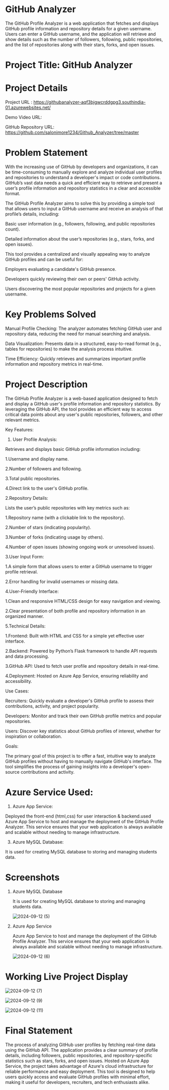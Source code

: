 # GitHub Analyzer

The GitHub Profile Analyzer is a web application that fetches and displays GitHub profile information and repository details for a given username. Users can enter a GitHub username, and the application will retrieve and show details such as the number of followers, following, public repositories, and the list of repositories along with their stars, forks, and open issues.

# Project Title: GitHub Analyzer

# Project Details
Project URL : https://githubanalyzer-aqf3bjgwcrddgpg3.southindia-01.azurewebsites.net/

Demo Video URL:

GitHub Repository URL: https://github.com/salonimore1234/Github_Analyzer/tree/master

# Problem Statement
With the increasing use of GitHub by developers and organizations, it can be time-consuming to manually explore and analyze individual user profiles and repositories to understand a developer's impact or code contributions. GitHub’s vast data needs a quick and efficient way to retrieve and present a user’s profile information and repository statistics in a clear and accessible format.

The GitHub Profile Analyzer aims to solve this by providing a simple tool that allows users to input a GitHub username and receive an analysis of that profile’s details, including:

   Basic user information (e.g., followers, following, and public repositories count).

   Detailed information about the user’s repositories (e.g., stars, forks, and open issues).

   This tool provides a centralized and visually appealing way to analyze GitHub profiles and can be useful for:

   Employers evaluating a candidate's GitHub presence.

   Developers quickly reviewing their own or peers' GitHub activity.

   Users discovering the most popular repositories and projects for a given username.

# Key Problems Solved

  Manual Profile Checking: The analyzer automates fetching GitHub user and repository data, reducing the need for manual searching and analysis.

  Data Visualization: Presents data in a structured, easy-to-read format (e.g., tables for repositories) to make the analysis process intuitive.

  Time Efficiency: Quickly retrieves and summarizes important profile information and repository metrics in real-time.

# Project Description

The GitHub Profile Analyzer is a web-based application designed to fetch and display a GitHub user's profile information and repository statistics. By leveraging the GitHub API, the tool provides an efficient way to access critical data points about any user's public repositories, followers, and other relevant metrics.

Key Features:
  
1. User Profile Analysis:
    
Retrieves and displays basic GitHub profile information including:
  
 1.Username and display name.
    
   2.Number of followers and following.
   
   3.Total public repositories.
   
   4.Direct link to the user's GitHub profile.
 
 2.Repository Details:
 
   Lists the user’s public repositories with key metrics such as:
 
   1.Repository name (with a clickable link to the repository).
   
   2.Number of stars (indicating popularity).
   
   3.Number of forks (indicating usage by others).
   
   4.Number of open issues (showing ongoing work or unresolved issues).
 
3.User Input Form:

   1.A simple form that allows users to enter a GitHub username to trigger profile retrieval.
  
   2.Error handling for invalid usernames or missing data.

4.User-Friendly Interface:

  1.Clean and responsive HTML/CSS design for easy navigation and viewing.

  2.Clear presentation of both profile and repository information in an organized manner.
 
 5.Technical Details:
 
   1.Frontend: Built with HTML and CSS for a simple yet effective user interface.

   2.Backend: Powered by Python’s Flask framework to handle API requests and data processing.

   3.GitHub API: Used to fetch user profile and repository details in real-time.

   4.Deployment: Hosted on Azure App Service, ensuring reliability and accessibility.

Use Cases:

   Recruiters: Quickly evaluate a developer's GitHub profile to assess their contributions, activity, and project popularity.

   Developers: Monitor and track their own GitHub profile metrics and popular repositories.

   Users: Discover key statistics about GitHub profiles of interest, whether for inspiration or collaboration.

Goals:

The primary goal of this project is to offer a fast, intuitive way to analyze GitHub profiles without having to manually navigate GitHub's interface. The tool simplifies the process of gaining insights into a developer's open-source contributions and activity.


# Azure Service Used:
1. Azure App Service:
   
Deployed the front-end (html,css) for user interaction & backend.used Azure App Service to host and manage the deployment of the GitHub Profile Analyzer. This service ensures that your web application is always available and scalable without needing to manage infrastructure.

3. Azure MySQL Database:
   
It is used for creating MySQL database to storing and managing students data.

# Screenshots

1. Azure MySQL Database
   
   It is used for creating MySQL database to storing and managing students data.
   

   ![2024-09-12 (5)](https://github.com/user-attachments/assets/72bd7736-5e2e-49f1-9ac9-67ecbcb53cdf)


3. Azure App Service

    Azure App Service to host and manage the deployment of the GitHub Profile Analyzer. This service ensures that your web application is always available and scalable without needing to manage 
     infrastructure.
   
   ![2024-09-12 (6)](https://github.com/user-attachments/assets/f5dfd6d7-84ca-4233-aa13-ecd32f2b503e)


# Working Live Project Display

 ![2024-09-12 (7)](https://github.com/user-attachments/assets/0ee6e585-feca-4f95-8d10-6a385ad7f26e)

 ![2024-09-12 (9)](https://github.com/user-attachments/assets/8f58e8c0-e158-4954-8b5c-55f9ee1f1136)


 ![2024-09-12 (11)](https://github.com/user-attachments/assets/ac8cc8a3-0b9e-4b57-90b3-12a145ec7022)


 # Final Statement

   The process of analyzing GitHub user profiles by fetching real-time data using the GitHub API. The application provides a clear summary of profile details, including followers, public repositories, and repository-specific statistics such as stars, forks, and open issues. Hosted on Azure App Service, the project takes advantage of Azure's cloud infrastructure for reliable performance and easy deployment. This tool is designed to help users quickly access and evaluate GitHub profiles with minimal effort, making it useful for developers, recruiters, and tech enthusiasts alike. 


 

